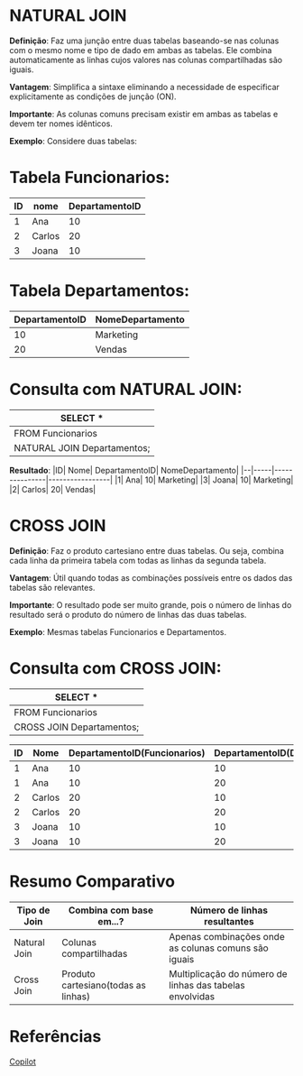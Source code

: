 # NATURAL JOIN
**Definição**: Faz uma junção entre duas tabelas baseando-se nas colunas com o mesmo nome e tipo de dado em ambas as tabelas. Ele combina automaticamente as linhas cujos valores nas colunas compartilhadas são iguais.

**Vantagem**: Simplifica a sintaxe eliminando a necessidade de especificar explicitamente as condições de junção (ON).

**Importante**: As colunas comuns precisam existir em ambas as tabelas e devem ter nomes idênticos.

**Exemplo**: Considere duas tabelas:

# Tabela Funcionarios: 
|ID| nome | DepartamentoID|
|--|-----| ---------------|
|1| Ana| 10|
|2| Carlos| 20|
|3| Joana| 10| 

# Tabela Departamentos: 
|DepartamentoID| NomeDepartamento|
|--------------|-----------------| 
|10| Marketing|
|20| Vendas| 

# Consulta com NATURAL JOIN: 
|SELECT *| 
|--------|
|FROM Funcionarios|  
|NATURAL JOIN Departamentos;|  

**Resultado**: 
|ID| Nome| DepartamentoID| NomeDepartamento| 
|--|-----|---------------|-----------------| 
|1| Ana| 10| Marketing|
|3| Joana| 10| Marketing|
|2| Carlos| 20| Vendas|

# CROSS JOIN
**Definição**: Faz o produto cartesiano entre duas tabelas. Ou seja, combina cada linha da primeira tabela com todas as linhas da segunda tabela.

**Vantagem**: Útil quando todas as combinações possíveis entre os dados das tabelas são relevantes.

**Importante**: O resultado pode ser muito grande, pois o número de linhas do resultado será o produto do número de linhas das duas tabelas.

**Exemplo**: Mesmas tabelas Funcionarios e Departamentos. 
# Consulta com CROSS JOIN: 
|SELECT *| 
|--------|
|FROM Funcionarios| 
|CROSS JOIN Departamentos;| 

|ID| Nome| DepartamentoID(Funcionarios)| DepartamentoID(Departamentos)| NomeDepartamento|
|--|-----| --------------|-------------|-----------------|
|1| Ana| 10| 10| Marketing|
|1| Ana| 10| 20| Vendas|
|2| Carlos| 20| 10| Marketing|
|2| Carlos| 20| 20| Vendas|
|3| Joana| 10| 10| Marketing|
|3| Joana| 10| 20| Vendas| 

# Resumo Comparativo 
|Tipo de Join| Combina com base em...?| Número de linhas resultantes|
|------------| ------------|--------------------|
|Natural Join| Colunas compartilhadas| Apenas combinações onde as colunas comuns são iguais|  
|Cross Join| Produto cartesiano(todas as linhas)|Multiplicação do número de linhas das tabelas envolvidas| 

# Referências 
[Copilot](https://copilot.microsoft.com/) 



